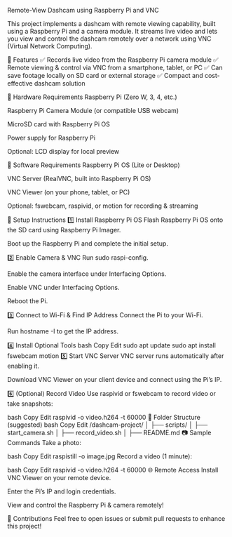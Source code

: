 Remote-View Dashcam using Raspberry Pi and VNC

This project implements a dashcam with remote viewing capability, built using a Raspberry Pi and a camera module.
It streams live video and lets you view and control the dashcam remotely over a network using VNC (Virtual Network Computing).

🚗 Features
✅ Records live video from the Raspberry Pi camera module
✅ Remote viewing & control via VNC from a smartphone, tablet, or PC
✅ Can save footage locally on SD card or external storage
✅ Compact and cost-effective dashcam solution

🧰 Hardware Requirements
Raspberry Pi (Zero W, 3, 4, etc.)

Raspberry Pi Camera Module (or compatible USB webcam)

MicroSD card with Raspberry Pi OS

Power supply for Raspberry Pi

Optional: LCD display for local preview

🔧 Software Requirements
Raspberry Pi OS (Lite or Desktop)

VNC Server (RealVNC, built into Raspberry Pi OS)

VNC Viewer (on your phone, tablet, or PC)

Optional: fswebcam, raspivid, or motion for recording & streaming

🚀 Setup Instructions
1️⃣ Install Raspberry Pi OS
Flash Raspberry Pi OS onto the SD card using Raspberry Pi Imager.

Boot up the Raspberry Pi and complete the initial setup.

2️⃣ Enable Camera & VNC
Run sudo raspi-config.

Enable the camera interface under Interfacing Options.

Enable VNC under Interfacing Options.

Reboot the Pi.

3️⃣ Connect to Wi-Fi & Find IP Address
Connect the Pi to your Wi-Fi.

Run hostname -I to get the IP address.

4️⃣ Install Optional Tools
bash
Copy
Edit
sudo apt update
sudo apt install fswebcam motion
5️⃣ Start VNC Server
VNC server runs automatically after enabling it.

Download VNC Viewer on your client device and connect using the Pi’s IP.

6️⃣ (Optional) Record Video
Use raspivid or fswebcam to record video or take snapshots:

bash
Copy
Edit
raspivid -o video.h264 -t 60000
📁 Folder Structure (suggested)
bash
Copy
Edit
/dashcam-project/
│
├── scripts/
│   ├── start_camera.sh
│   ├── record_video.sh
│
├── README.md
📷 Sample Commands
Take a photo:

bash
Copy
Edit
raspistill -o image.jpg
Record a video (1 minute):

bash
Copy
Edit
raspivid -o video.h264 -t 60000
🌐 Remote Access
Install VNC Viewer on your remote device.

Enter the Pi’s IP and login credentials.

View and control the Raspberry Pi & camera remotely!

🙌 Contributions
Feel free to open issues or submit pull requests to enhance this project!
